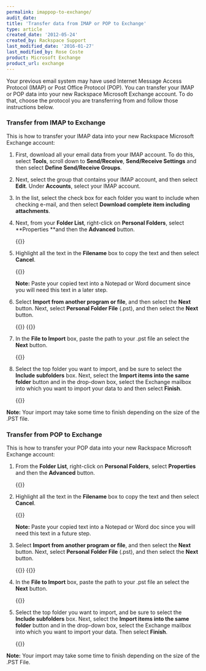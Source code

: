 ```yaml
---
permalink: imappop-to-exchange/
audit_date:
title: 'Transfer data from IMAP or POP to Exchange'
type: article
created_date: '2012-05-24'
created_by: Rackspace Support
last_modified_date: '2016-01-27'
last_modified_by: Rose Coste
product: Microsoft Exchange
product_url: exchange
---
```


Your previous email system may have used Internet Message Access Protocol (IMAP)
or Post Office Protocol (POP).
You can transfer
your IMAP or POP data into your new Rackspace Microsoft Exchange
account. To do that, choose the protocol you are transferring from and follow
those instructions below.

### Transfer from IMAP to Exchange

This is how to transfer
your IMAP data into your new Rackspace Microsoft Exchange
account:

1. First, download all
   your email data from your IMAP account. To do this, select
   **Tools**, scroll down to **Send/Receive**, **Send/Receive
   Settings** and then select **Define Send/Receive
   Groups**.

2. Next, select the group that contains your IMAP
   account, and then select **Edit**. Under **Accounts**, select your
   IMAP account.

3. In the list, select the check box for each folder
   you want to include when checking e-mail, and then select **Download
   complete item including attachments**.

4. Next, from your **Folder List**, right-click
   on **Personal Folders**, select **Properties **and then
   the **Advanced** button.

   {{<image src="1.png" alt="" title="">}}

5. Highlight all the text in the **Filename** box to
   copy the text and then select **Cancel**.

   {{<image src="three.png" alt="" title="">}}

   **Note:** Paste your copied text into a Notepad or Word
   document since you will need this text in a later step.

6. Select **Import from another program or file**,
   and then select the **Next** button. Next, select **Personal Folder
   File** (.pst), and then select
   the **Next** button.

   {{<image src="5.png" alt="" title="">}}
   {{<image src="6.png" alt="" title="">}}

7. In the **File to Import** box, paste the path to
   your .pst file an select the **Next** button.

   {{<image src="7.png" alt="" title="">}}

8. Select the top folder you want to import, and be
   sure to select the **Include
   subfolders** box. Next,
   select the **Import items into the same folder** button and in
   the drop-down box, select the Exchange mailbox into which you want
   to import your data to and then
   select **Finish**.

   {{<image src="10.png" alt="" title="">}}

**Note:** Your
import may take some time to finish depending on the size of the .PST file.

### Transfer from POP to Exchange

This is how to transfer
your POP data into your new Rackspace Microsoft Exchange
account:

1. From the **Folder List**, right-click
   on **Personal Folders**, select **Properties** and then
   the **Advanced** button.

   {{<image src="1.png" alt="" title="">}}

2. Highlight all the text in the **Filename** box to
   copy the text and then select **Cancel**.

   {{<image src="three.png" alt="" title="">}}

   **Note:** Paste your copied text into a Notepad or Word
   doc since you will need this text in a future step.

3. Select **Import from another program or file**,
   and then select the **Next** button. Next, select **Personal Folder
   File** (.pst), and then select
   the **Next** button.

   {{<image src="5.png" alt="" title="">}}
   {{<image src="6.png" alt="" title="">}}

4. In the **File to Import** box, paste the path to
   your .pst file an select the **Next** button.

   {{<image src="7.png" alt="" title="">}}

5. Select the top folder you want to import, and be
   sure to select the **Include
   subfolders** box. Next,
   select the **Import items into the same folder** button
   and in
   the drop-down box, select the Exchange mailbox into which you want
   to import your data. Then
   select **Finish**.

   {{<image src="10.png" alt="" title="">}}

**Note:** Your
import may take some time to finish depending on the size of the .PST
File.
